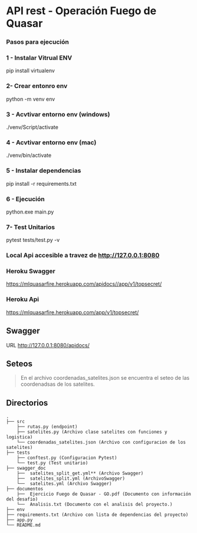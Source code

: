 # API rest - Operación Fuego de Quasar

### Pasos para ejecución 

### 1 - Instalar Vitrual ENV
pip install virtualenv

### 2- Crear entonro env 
python -m venv env

### 3 - Acvtivar entorno env (windows)
./venv/Script/activate

### 4 - Acvtivar entorno env (mac)
./venv/bin/activate

### 5 - Instalar dependencias
pip install -r requirements.txt

### 6 - Ejecución
python.exe main.py

### 7- Test Unitarios
pytest tests/test.py -v

### Local Api accesible a travez de  http://127.0.0.1:8080

### Heroku Swagger 
https://mlquasarfire.herokuapp.com/apidocs//app/v1/topsecret/

### Heroku Api 
https://mlquasarfire.herokuapp.com/app/v1/topsecret/


## Swagger 
URL http://127.0.0.1:8080/apidocs/


## Seteos

> En el archivo coordenadas_satelites.json se encuentra el seteo de las coordenadsas de los satelites.

## Directorios
    .
    ├── src
        ├── rutas.py (endpoint)
        ├── satelites.py (Archivo clase satelites con funciones y logistica)
        └── coordenadas_satelites.json (Archivo con configuracion de los satelites)
    ├── tests
        ├── conftest.py (Configuracion Pytest)
        └── test.py (Test unitario)    
    ├── swagger_doc
        ├──  satelites_split_get.yml** (Archivo Swagger)
        ├──  satelites_split.yml (ArchivoSwagger)
        └──  satelites.yml (Archivo Swagger)    
    ├── documentos
        ├──  Ejercicio Fuego de Quasar - GO.pdf (Documento con información del desafio)
        └──  Analisis.txt (Documento con el analisis del proyecto.)
    ├── env
    ├── requirements.txt (Archivo con lista de dependencias del proyecto)
    ├── app.py 
    └── README.md
